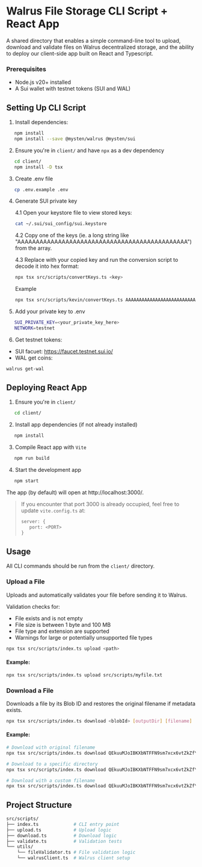 # Walrus File Storage CLI Script + React App

A shared directory that enables a simple command-line tool to upload, download and validate files on Walrus decentralized storage, and the ability to deploy our client-side app built on React and Typescript.

### Prerequisites

- Node.js v20+ installed
- A Sui wallet with testnet tokens (SUI and WAL)

## Setting Up CLI Script

1. Install dependencies:
```bash
   npm install
   npm install --save @mysten/walrus @mysten/sui
```

2. Ensure you're in `client/` and have `npx` as a dev dependency 
```bash
   cd client/
   npm install -D tsx
```

3. Create .env file
```bash
   cp .env.example .env
```

4. Generate SUI private key

    4.1 Open your keystore file to view stored keys:
    ```bash
    cat ~/.sui/sui_config/sui.keystore
    ```

    4.2 Copy one of the keys (ie. a long string like "AAAAAAAAAAAAAAAAAAAAAAAAAAAAAAAAAAAAAAAAAAAAAA") from the array.

    4.3 Replace <key> with your copied key and run the conversion script to decode it into hex format: 
    ```bash
    npx tsx src/scripts/convertKeys.ts <key>
    ```
    Example
     ```bash
    npx tsx src/scripts/kevin/convertKeys.ts AAAAAAAAAAAAAAAAAAAAAAAAAAAAAAAAAAAAAAAAAAAAAA
    ```

5. Add your private key to .env
```bash
   SUI_PRIVATE_KEY=<your_private_key_here>
   NETWORK=testnet
```

6. Get testnet tokens:

- SUI facuet: https://faucet.testnet.sui.io/
- WAL get coins: 
```bash
walrus get-wal
```

## Deploying React App

1. Ensure you're in `client/`
```bash
   cd client/
```

2. Install app dependencies (if not already installed)
```bash
   npm install
```

3. Compile React app with `Vite`
```bash
   npm run build
```

4. Start the development app
```bash
   npm start
```
   The app (by default) will open at http://localhost:3000/.

   > If you encounter that port 3000 is already occupied, feel free to update `vite.config.ts` at:
   > ```typescript
   > server: { 
   >    port: <PORT> 
   > }
   > ```

## Usage
All CLI commands should be run from the `client/` directory.

### Upload a File
Uploads and automatically validates your file before sending it to Walrus.

Validation checks for: 
- File exists and is not empty
- File size is between 1 byte and 100 MB
- File type and extension are supported
- Warnings for large or potentially unsupported file types
```bash
npx tsx src/scripts/index.ts upload <path>
```
#### Example:
```bash
npx tsx src/scripts/index.ts upload src/scripts/myfile.txt
```

### Download a File
Downloads a file by its Blob ID and restores the original filename if metadata exists.
```bash
npx tsx src/scripts/index.ts download <blobId> [outputDir] [filename]
```

#### Example:
```bash
# Download with original filename
npx tsx src/scripts/index.ts download QEkuuMJoIBKXbNTFFN9sm7xcx6vtZkZfYOYDYOpJ0LY

# Download to a specific directory
npx tsx src/scripts/index.ts download QEkuuMJoIBKXbNTFFN9sm7xcx6vtZkZfYOYDYOpJ0LY ./downloads

# Download with a custom filename
npx tsx src/scripts/index.ts download QEkuuMJoIBKXbNTFFN9sm7xcx6vtZkZfYOYDYOpJ0LY ./downloads myfile.txt
```

## Project Structure
```bash
src/scripts/
├── index.ts             # CLI entry point
├── upload.ts            # Upload logic
├── download.ts          # Download logic
├── validate.ts          # Validation tests
└── utils/
    └── fileValidator.ts # File validation logic
    └── walrusClient.ts  # Walrus client setup
```
